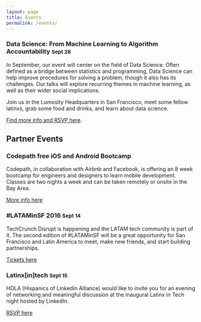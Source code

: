 ```yaml
---
layout: page
title: Events
permalink: /events/
---
```


### Data Science: From Machine Learning to Algorithm Accountability <small>Sept 28</small>

In September, our event will center on the field of Data Science. Often defined
as a bridge between statistics and programming, Data Science can help improve
procedures for solving a problem, though it also has its challenges. Our talks
will explore recurring themes in machine learning, as well as their wider
social implications.

Join us in the Lumosity Headquarters in San Francisco, meet some fellow
latinxs, grab some food and drinks, and learn about data science.

[Find more info and RSVP here](http://www.meetup.com/Latinos-in-Tech-Bay-Area/events/233644464/).

<!--No events planned yet for the future, join our [meetup](http://www.meetup.com/Latin-s-in-Tech-Bay-Area) to receive information when available.-->

## Partner Events

### Codepath free iOS and Android Bootcamp

Codepath, in collaboration with Airbnb and Facebook, is offering an 8 week
bootcamp for engineers and designers to learn mobile development. Classes are
two nights a week and can be taken remotely or onsite in the Bay Area.

[More info here](http://codepath.com/)


### #LATAMinSF 2016 <small>Sept 14</small>

TechCrunch Disrupt is happening and the LATAM tech community is part of it.
The second edition of #LATAMinSF will be a great opportunity for San Francisco
and Latin America to meet, make new friends, and start building partnerships.

[Tickets here](https://www.eventbrite.com/e/lataminsf-2016-tickets-27034003432)

### Latinx[in]tech <small>Sept 15</small>

HOLA (Hispanics of LinkedIn Alliance) would like to invite you for an evening
of networking and meaningful discussion at the inaugural Latinx in Tech night
hosted by LinkedIn.

[RSVP here](https://latinxintech2016.splashthat.com)

